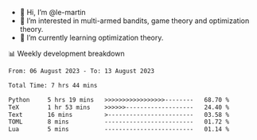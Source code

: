 - 👋 Hi, I’m @le-martin
- 👀 I’m interested in multi-armed bandits, game theory and optimization theory.
- 🌱 I’m currently learning optimization theory.
<!---- 💞️ I’m looking to collaborate on ...
- 📫 How to reach me ...-->

<!---
Tutorial for using WakaTime stats in GitHub profile: https://github.com/athul/waka-readme
-->

📊 Weekly development breakdown
<!--START_SECTION:waka-->

```txt
From: 06 August 2023 - To: 13 August 2023

Total Time: 7 hrs 44 mins

Python     5 hrs 19 mins   >>>>>>>>>>>>>>>>>--------   68.70 %
TeX        1 hr 53 mins    >>>>>>-------------------   24.40 %
Text       16 mins         >------------------------   03.58 %
TOML       8 mins          -------------------------   01.72 %
Lua        5 mins          -------------------------   01.14 %
```

<!--END_SECTION:waka-->

<!---
le-martin/le-martin is a ✨ special ✨ repository because its `README.md` (this file) appears on your GitHub profile.
You can click the Preview link to take a look at your changes.
--->
